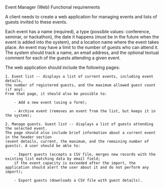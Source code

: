 Event Manager (Web)
Functional requirements

A client needs to create a web application for managing events and lists of guests invited to these events. 

Each event has a name (required), a type (possible values: conference, seminar, or hackathon), the date it happens (must be in the future when the event is added into the system), and a location name where the event takes place. An event may have a limit to the number of guests who can attend it. The system should track a name, an email address, and the optional textual comment for each of the guests attending a given event. 

The web application should include the following pages:

	1. Event list -- displays a list of current events, including event details,
	the number of registered guests, and the maximum allowed guest count (if any). 
	From that page, it should also be possible to:
		
		- Add a new event (using a form);
		
		- Archive event (removes an event from the list, but keeps it in the system);
	
	2. Manage guests. Guest list -- displays a list of guests attending the selected event. 
	The page should also include brief information about a current event in the header section 
	(event details, current, the maximum, and the remaining number of guests). A user should be able to:
		
		- Import guests (accepts a CSV file, merges new records with the existing list matching data by email field; 
		if the event capacity is exceeded after the import, the application should alert the user about it and do not perform any import);
		
		- Export guests (downloads a CSV file with guest details).
